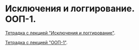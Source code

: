 # Исключения и логгирование. ООП-1.

[Тетрадка с лекцией "Исключения и логгирование"](https://colab.research.google.com/github/Palladain/Python_1_HSE_2023/blob/main/Lecture_6.ipynb).

[Тетрадка с лекцией "ООП-1"](https://colab.research.google.com/github/Palladain/Python_1_HSE_2023/blob/main/Lecture_7_8.ipynb).
